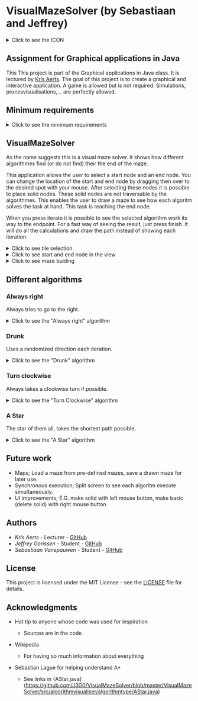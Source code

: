 # VisualMazeSolver (by Sebastiaan and Jeffrey)

<details>
<summary>Click to see the ICON</summary>

![ICON](https://github.com/J3G0/VisualMazeSolver/blob/master/msc/ICON.png)

</details>

## Assignment for Graphical applications in Java

This This project is part of the Graphical applications in Java class.
It is lectured by [Kris Aerts](https://github.com/krisaerts). The goal of this project
is to create a graphical and interactive application. 
A game is allowed but is not required. Simulations, procesvisualisations,... are perfectly allowed.

## Minimum requirements
<details>
<summary>Click to see the minimum requirements</summary>

* Interactive: The user has to be able to do something.

* Graphical elements: Visualisation or user drawn.

* JavaFX: User interface has to be built with JavaFX (No AWT or Swing).

* Model-View-Controller design: Has to be used, classes have to be documented (javadoc).

* Level of difficulty: Has to be adequate, not to easy, not to difficult.

</details>

## VisualMazeSolver

As the name suggests this is a visual maze solver. It shows how different algorithmes find (or do not find) their the end of the maze.

This application allows the user to select a start node and an end node. You can change the location of the start and end node by dragging 
then over to the desired spot with your mouse. After selecting these nodes it is possible to place solid nodes. 
These solid nodes are not traversable by the algorithmes. This enables the user to draw a maze to see how each algoritm solves
the task at hand. This task is reaching the end node.

When you press iterate it is possible to see the selected algorithm work its way to the endpoint. For a fast way of seeing the result, 
just press finish. It will do all the calculations and draw the path instead of showing each iteration.
 
<details>
<summary>Click to see tile selection</summary>

![Tiletypes](https://github.com/J3G0/VisualMazeSolver/blob/master/msc/tileType.png)

</details>

<details>
<summary>Click to see start and end node in the view</summary>

![view1](https://github.com/J3G0/VisualMazeSolver/blob/master/msc/View1.png)

</details>

<details>
<summary>Click to see maze buiding</summary>

![Maze buiding](https://github.com/J3G0/VisualMazeSolver/blob/master/msc/MapBuilding.gif)

</details>

## Different algorithms

### Always right
Always tries to go to the right.

<details>
<summary>Click to see the "Always right" algorithm</summary>

![AlwaysRight](https://github.com/J3G0/VisualMazeSolver/blob/master/msc/AlwaysRight.gif)

</details>
	
### Drunk
Uses a randomized direction each iteration.
<details>
<summary>Click to see the "Drunk" algorithm</summary>

![Drunk](https://github.com/J3G0/VisualMazeSolver/blob/master/msc/Drunk.gif)

</details>	

### Turn clockwise
Always takes a clockwise turn if possible.
<details>
<summary>Click to see the "Turn Clockwise" algorithm</summary>

![ClockWise](https://github.com/J3G0/VisualMazeSolver/blob/master/msc/ClockWise.gif)

</details>

### A Star
The star of them all, takes the shortest path possible.
	
<details>
<summary>Click to see the "A Star" algorithm</summary>

![AStar](https://github.com/J3G0/VisualMazeSolver/blob/master/msc/AStar.gif)

</details>	

## Future work

* Maps; Load a maze from pre-defined mazes, save a drawn maze for later use.
* Synchronous execution; Split screen to see each algoritm execute simultaneously.
* UI improvements; E.G. make solid with left mouse button, make basic (delete solid) with right mouse button


## Authors

* *Kris Aerts*   	    - Lecturer  - [GitHub](https://github.com/krisaerts)
* *Jeffrey Gorissen*        - Student   - [GitHub](https://github.com/J3G0)
* *Sebastiaan Vanspauwen*   - Student   - [GitHub](https://github.com/SebastiaanVanspauwen)

## License

This project is licensed under the MIT License - see the [LICENSE](LICENSE) file for details.

## Acknowledgments
* Hat tip to anyone whose code was used for inspiration
	- Sources are in the code

* Wikipedia
	- For having so much information about everything
	
* Sebastian Lague for helping understand A*
	- See links in {AStar.java](https://github.com/J3G0/VisualMazeSolver/blob/master/VisualMazeSolver/src/algorithmvisualiser/algorithmtype/AStar.java)